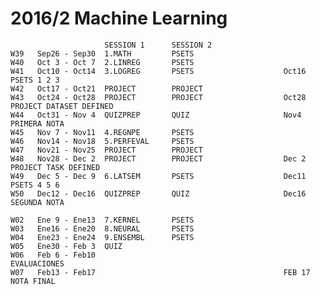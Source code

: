 # 2016/2 Machine Learning
                         SESSION 1      SESSION 2
    W39   Sep26 - Sep30  1.MATH         PSETS
    W40   Oct 3 - Oct 7  2.LINREG       PSETS
    W41   Oct10 - Oct14  3.LOGREG       PSETS                    Oct16 PSETS 1 2 3
    W42   Oct17 - Oct21  PROJECT        PROJECT
    W43   Oct24 - Oct28  PROJECT        PROJECT                  Oct28 PROJECT DATASET DEFINED
    W44   Oct31 - Nov 4  QUIZPREP       QUIZ                     Nov4  PRIMERA NOTA
    W45   Nov 7 - Nov11  4.REGNPE       PSETS
    W46   Nov14 - Nov18  5.PERFEVAL     PSETS
    W47   Nov21 - Nov25  PROJECT        PROJECT 
    W48   Nov28 - Dec 2  PROJECT        PROJECT                  Dec 2 PROJECT TASK DEFINED  
    W49   Dec 5 - Dec 9  6.LATSEM       PSETS                    Dec11 PSETS 4 5 6
    W50   Dec12 - Dec16  QUIZPREP       QUIZ                     Dec16 SEGUNDA NOTA
    
    W02   Ene 9 - Ene13  7.KERNEL       PSETS
    W03   Ene16 - Ene20  8.NEURAL       PSETS
    W04   Ene23 - Ene24  9.ENSEMBL      PSETS
    W05   Ene30 - Feb 3  QUIZ
    W06   Feb 6 - Feb10                                          EVALUACIONES
    W07   Feb13 - Feb17                                          FEB 17 NOTA FINAL

